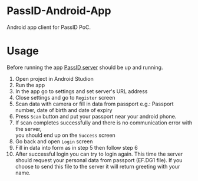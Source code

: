 # PassID-Android-App
Android app client for PassID PoC.

# Usage
  Before running the app [PassID server](https://github.com/ZeroPass/PassID-Server) should be up and running.

  1. Open project in Android Studion
  2. Run the app
  4. In the app go to settings and set server's URL address
  5. Close settings and go to `Register` screen
  6. Scan data with camera or fill in data from passport
     e.g.: Passport number, date of birth and date of expiry
  7. Press `Scan` button and put your passport near your android phone.
  8. If scan completes successfully and there is no communication error with the server,  
     you should end up on the `Success` screen 
  9. Go back and open `Login` screen
  10. Fill in data into form as in step 5 then follow step 6
  11. After successful login you can try to login again.
      This time the server should request your personal data from passport (EF.DG1 file).
      If you choose to send this file to the server it will return greeting with your name.
